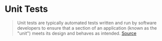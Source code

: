 # Unit Tests

> Unit tests are typically automated tests written and run by software developers to ensure that a section of an application (known as the "unit") meets its design and behaves as intended. [Source](https://en.wikipedia.org/wiki/Unit_testing)